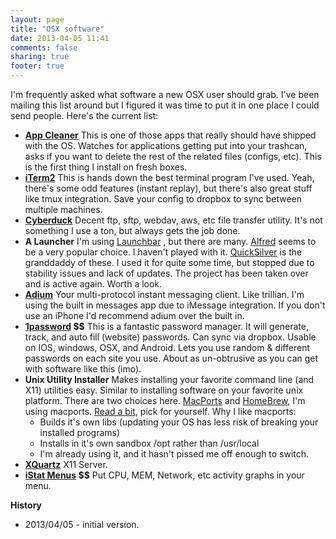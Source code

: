 ```yaml
---
layout: page
title: "OSX software"
date: 2013-04-05 11:41
comments: false
sharing: true
footer: true
---
```


I'm frequently asked what software a new OSX user should grab.  I've been mailing this list around 
but I figured it was time to put it in one place I could send people.  Here's the current list:

- **[App Cleaner](http://www.freemacsoft.net/appcleaner/)** This is one of those apps that really should have shipped with the OS.  Watches for applications getting put into your trashcan, asks if you want to delete the rest of the related files (configs, etc).  This is the first thing I install on fresh boxes.
- **[iTerm2](http://www.iterm2.com/)** This is hands down the best terminal program I've used.  Yeah, there's some odd features (instant replay), but there's also great stuff like tmux integration.  Save your config to dropbox to sync between multiple machines.
- **[Cyberduck](http://cyberduck.ch/)** Decent ftp, sftp, webdav, aws, etc file transfer utility.  It's not something I use a ton, but always gets the job done.
- **A Launcher** I'm using [Launchbar](http://www.obdev.at/products/launchbar/index.html) , but there are many.  [Alfred](http://www.alfredapp.com/) seems to be a very popular choice.  I haven't played with it.  [QuickSilver](http://qsapp.com/) is the granddaddy of these.  I used it for quite some time, but stopped due to stability issues and lack of updates.  The project has been taken over and is active again.  Worth a look. 
- **[Adium](http://adium.im/)** Your multi-protocol instant messaging client.  Like trillian.  I'm using the built in messages app due to iMessage integration.  If you don't use an iPhone I'd recommend adium over the built in.
- **[1password](https://agilebits.com/onepassword) $$** This is a fantastic password manager.  It will generate, track, and auto fill (website) passwords.  Can sync via dropbox.  Usable on IOS, windows, OSX, and Android.  Lets you use random & different passwords on each site you use.  About as un-obtrusive as you can get with software like this (imo).
- **Unix Utility Installer** Makes installing your favorite command line (and X11) utilities easy.  Similar to installing software on your favorite unix platform.  There are two choices here.  [MacPorts](http://www.macports.org/) and [HomeBrew](http://mxcl.github.com/homebrew/), I'm using macports. [Read a bit](https://www.google.com/search?q=macports+vs+homebrew), pick for yourself.  Why I like macports:
    - Builds it's own libs  (updating your OS has less risk of breaking your installed programs)
    - Installs in it's own sandbox /opt rather than /usr/local
    - I'm already using it, and it hasn't pissed me off enough to switch.
- **[XQuartz](http://xquartz.macosforge.org/landing/)** X11 Server.
- **[iStat Menus](http://bjango.com/mac/istatmenus/) $$** Put CPU, MEM, Network, etc activity graphs in your menu. 

**History**

- 2013/04/05 - initial version.
